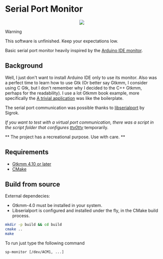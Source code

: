 # Serial Port Monitor

<p align=center>
  <img src="./resources/logo.png">
</p>

> [!WARNING]
> This software is unfinished. Keep your expectations low.

Basic serial port monitor heavily inspired by the [Arduino IDE monitor](https://docs.arduino.cc/software/ide-v2/tutorials/ide-v2-serial-monitor/).

## Background

Well, I just don't want to install Arduino IDE only to use its monitor. Also was a perfect time to learn how to use Gtk (Or better say Gtkmm, I consider using C Gtk, but I don't remember why I decided to the C++ Gtkmm, perhaps for the readability). I use a lot Gtkmm book example, more specifically the [A trivial application](https://gnome.pages.gitlab.gnome.org/gtkmm-documentation/chapter-building-applications.html) was like the boilerplate.

The serial port communication was possible thanks to [libserialport](https://sigrok.org/wiki/Libserialport) by Sigrok.

*If you want to test with a virtual port communication, there was a script in the script folder that configures [tty0tty](https://github.com/freemed/tty0tty)* temporarily.

** The project has a recreational purpose. Use with care. **

## Requirements

* [Gtkmm 4.10 or later](https://gtkmm.gnome.org/en/index.html)
* [CMake](https://cmake.org)

## Build from source

External dependecies:

- Gtkmm-4.0 must be installed in your system.
- Libserialport is configured and installed under the fly, in the CMake build process.

```bash
mkdir -p build && cd build
cmake ..
make
```

To run just type the following command

```bash
sp-monitor [/dev/ACM1, ...]
```
